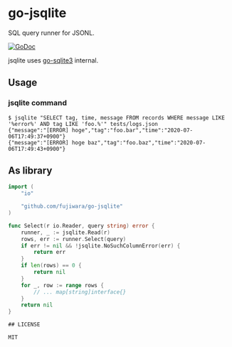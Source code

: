 # go-jsqlite

SQL query runner for JSONL.

[![GoDoc](https://godoc.org/github.com/fujiwara/go-jsqlite/validator?status.svg)](https://godoc.org/github.com/fujiwara/go-jsqlite/validator)

jsqlite uses [go-sqlite3](https://github.com/mattn/go-sqlite3) internal.

## Usage

### jsqlite command

```console
$ jsqlite "SELECT tag, time, message FROM records WHERE message LIKE '%error%' AND tag LIKE 'foo.%'" tests/logs.json
{"message":"[ERROR] hoge","tag":"foo.bar","time":"2020-07-06T17:49:37+0900"}
{"message":"[ERROR] hoge baz","tag":"foo.baz","time":"2020-07-06T17:49:43+0900"}
```

## As library

```go
import (
    "io"

	"github.com/fujiwara/go-jsqlite"
)

func Select(r io.Reader, query string) error {
	runner, _ := jsqlite.Read(r)
	rows, err := runner.Select(query)
	if err != nil && !jsqlite.NoSuchColumnError(err) {
		return err
	}
	if len(rows) == 0 {
		return nil
    }
    for _, row := range rows {
        // ... map[string]interface{}
    }
    return nil
}

## LICENSE

MIT
